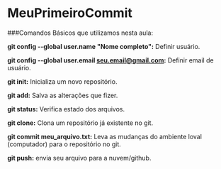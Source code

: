 # MeuPrimeiroCommit
###Comandos Básicos que utilizamos nesta aula:

**git config --global user.name "Nome completo":** Definir usuário.

**git config --global user.email seu.email@gmail.com:** Definir email de usuário.

**git init:** Inicializa um novo repositório.

**git add:** Salva as alterações que fizer.

**git status:** Verifica estado dos arquivos.

**git clone:** Clona um repositório já existente no git.

**git commit meu_arquivo.txt:** Leva as mudanças do ambiente loval (computador) para o repositório no git.

**git push:** envia seu arquivo para a nuvem/github.
